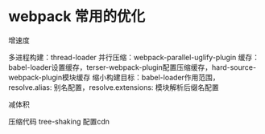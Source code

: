 # webpack 常用的优化

增速度

多进程构建：thread-loader
并行压缩：webpack-parallel-uglify-plugin
缓存：babel-loader设置缓存，terser-webpack-plugin配置压缩缓存，hard-source-webpack-plugin模块缓存
缩小构建目标：babel-loader作用范围，resolve.alias: 别名配置，resolve.extensions: 模块解析后缀名配置

减体积

压缩代码
tree-shaking
配置cdn
